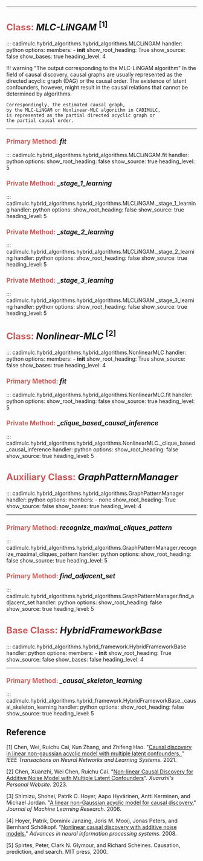 
---

<h2 
style="font-size: x-large; font-weight: bold;">
<font color="IndianRed">Class:</font> <i>MLC-LiNGAM</i> <sup>[1]</sup> 
</h2> 

::: cadimulc.hybrid_algorithms.hybrid_algorithms.MLCLiNGAM
    handler: python
    options:
      members:
        - __init__
      show_root_heading: True
      show_source: false
      show_bases: true
      heading_level: 4

!!! warning "The output corresponding to the MLC-LiNGAM algorithm"
    In the field of causal discovery,
    causal graphs are usually represented as the directed acyclic
    graph (DAG) or the causal order. 
    The existence of latent confounders, however, might result
    in the causal relations that cannot be determined by algorithms. 

    Correspondingly, the estimated causal graph,
    by the MLC-LiNGAM or Nonlinear-MLC algorithm in CADIMULC,
    is represented as the partial directed acyclic graph or 
    the partial causal order.

---

<h3 
style="font-size: larger; font-weight: bold;"> 
<font color="IndianRed">Primary Method:</font>  <i>fit</i> 
</h3>

::: cadimulc.hybrid_algorithms.hybrid_algorithms.MLCLiNGAM.fit
    handler: python
    options:
      show_root_heading: false
      show_source: true
      heading_level: 5

<h3 
style="font-size: larger; font-weight: bold;"> 
<font color="IndianRed">Private Method:</font>  <i>_stage_1_learning</i> 
</h3>

::: cadimulc.hybrid_algorithms.hybrid_algorithms.MLCLiNGAM._stage_1_learning
    handler: python
    options:
      show_root_heading: false
      show_source: true
      heading_level: 5

<h3 
style="font-size: larger; font-weight: bold;"> 
<font color="IndianRed">Private Method:</font>  <i>_stage_2_learning</i> 
</h3>

::: cadimulc.hybrid_algorithms.hybrid_algorithms.MLCLiNGAM._stage_2_learning
    handler: python
    options:
      show_root_heading: false
      show_source: true
      heading_level: 5

<h3 
style="font-size: larger; font-weight: bold;"> 
<font color="IndianRed">Private Method:</font>  <i>_stage_3_learning</i> 
</h3>

::: cadimulc.hybrid_algorithms.hybrid_algorithms.MLCLiNGAM._stage_3_learning
    handler: python
    options:
      show_root_heading: false
      show_source: true
      heading_level: 5

<h2 
style="font-size: x-large; font-weight: bold;">
<font color="IndianRed">Class:</font> <i>Nonlinear-MLC</i> <sup>[2]</sup> 
</h2> 

::: cadimulc.hybrid_algorithms.hybrid_algorithms.NonlinearMLC
    handler: python
    options:
      members:
        - __init__
      show_root_heading: True
      show_source: false
      show_bases: true
      heading_level: 4

<h3 
style="font-size: larger; font-weight: bold;"> 
<font color="IndianRed">Primary Method:</font>  <i>fit</i> 
</h3>

::: cadimulc.hybrid_algorithms.hybrid_algorithms.NonlinearMLC.fit
    handler: python
    options:
      show_root_heading: false
      show_source: true
      heading_level: 5

<h3 
style="font-size: larger; font-weight: bold;"> 
<font color="IndianRed">Private Method:</font>  <i>_clique_based_causal_inference</i> 
</h3>

::: cadimulc.hybrid_algorithms.hybrid_algorithms.NonlinearMLC._clique_based_causal_inference
    handler: python
    options:
      show_root_heading: false
      show_source: true
      heading_level: 5

<!--
::: cadimulc.utils.hybrid_algorithms.hybrid_algorithms.NonlinearMLC.\_\_init__
    handler: python
    options:
      show_root_heading: false
      show_source: true
      heading_level: 3
-->

<h2 
style="font-size: x-large; font-weight: bold;">
<font color="IndianRed">Auxiliary Class:</font> <i>GraphPatternManager</i> 
</h2> 

::: cadimulc.hybrid_algorithms.hybrid_algorithms.GraphPatternManager
    handler: python
    options:
      members:
        - none
      show_root_heading: True
      show_source: false
      show_bases: true
      heading_level: 4

---

<h3 
style="font-size: larger; font-weight: bold;"> 
<font color="IndianRed">Primary Method:</font>  <i>recognize_maximal_cliques_pattern</i> 
</h3>

::: cadimulc.hybrid_algorithms.hybrid_algorithms.GraphPatternManager.recognize_maximal_cliques_pattern
    handler: python
    options:
      show_root_heading: false
      show_source: true
      heading_level: 5

<h3 
style="font-size: larger; font-weight: bold;"> 
<font color="IndianRed">Primary Method:</font>  <i>find_adjacent_set</i> 
</h3>

::: cadimulc.hybrid_algorithms.hybrid_algorithms.GraphPatternManager.find_adjacent_set
    handler: python
    options:
      show_root_heading: false
      show_source: true
      heading_level: 5

<h2 
style="font-size: x-large; font-weight: bold;"> 
<font color="IndianRed">Base Class:</font> <i>HybridFrameworkBase</i>
</h2> 

::: cadimulc.hybrid_algorithms.hybrid_framework.HybridFrameworkBase
    handler: python
    options:
      members:
        - __init__
      show_root_heading: True
      show_source: false
      show_bases: false
      heading_level: 4

--- 

<h3 
style="font-size: larger; font-weight: bold;"> 
<font color="IndianRed">Primary Method:</font> <i>_causal_skeleton_learning</i> 
</h3>

::: cadimulc.hybrid_algorithms.hybrid_framework.HybridFrameworkBase._causal_skeleton_learning
    handler: python
    options:
      show_root_heading: false
      show_source: true
      heading_level: 5

## Reference
[1] Chen, Wei, Ruichu Cai, Kun Zhang, and Zhifeng Hao.
"[Causal discovery in linear non-gaussian acyclic model with multiple latent confounders. ](https://scholar.google.com/scholar?hl=en&as_sdt=0%2C5&q=Causal+discovery+in+linear+non-gaussian+acyclic+model+with+multiple+latent+confounders&btnG=#d=gs_cit&t=1711554753714&u=%2Fscholar%3Fq%3Dinfo%3AzEuwtDsRA24J%3Ascholar.google.com%2F%26output%3Dcite%26scirp%3D0%26hl%3Den)"
*IEEE Transactions on Neural Networks and Learning Systems.* 2021.

[2] Chen, Xuanzhi, Wei Chen, Ruichu Cai. 
"[Non-linear Causal Discovery for Additive Noise Model with
    Multiple Latent Confounders](https://xuanzhichen.github.io/work/papers/nonlinear_mlc.pdf)". *Xuanzhi's Personal Website.* 2023.

[3] Shimizu, Shohei, Patrik O. Hoyer, Aapo Hyvärinen, Antti Kerminen, and Michael Jordan. 
"[A linear non-Gaussian acyclic model for causal discovery.](https://scholar.google.com/citations?view_op=view_citation&hl=en&user=OpLI4xcAAAAJ&citation_for_view=OpLI4xcAAAAJ:7PzlFSSx8tAC)" 
*Journal of Machine Learning Research.* 2006.

[4] Hoyer, Patrik, Dominik Janzing, Joris M. Mooij, Jonas Peters, and Bernhard Schölkopf.
"[Nonlinear causal discovery with additive noise models.](https://proceedings.neurips.cc/paper/2008/hash/f7664060cc52bc6f3d620bcedc94a4b6-Abstract.html)" 
*Advances in neural information processing systems*. 2008.

[5] Spirtes, Peter, Clark N. Glymour, and Richard Scheines.
Causation, prediction, and search.
MIT press, 2000.

